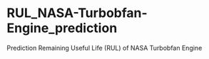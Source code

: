 # RUL_NASA-Turbobfan-Engine_prediction
Prediction Remaining Useful Life (RUL) of NASA Turbobfan Engine 
